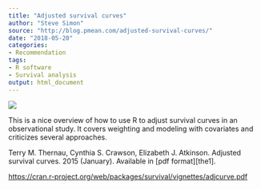 ```yaml
---
title: "Adjusted survival curves"
author: "Steve Simon"
source: "http://blog.pmean.com/adjusted-survival-curves/"
date: "2018-05-20"
categories:
- Recommendation
tags:
- R software
- Survival analysis
output: html_document
---
```


![](http://www.pmean.com/new-images/18/adjusted-survival-curves01.png)

<div class="notes">

This is a nice overview of how to use R to adjust survival curves in an observational study. It covers weighting and modeling with covariates and criticizes several approaches.

Terry M. Thernau, Cynthia S. Crawson, Elizabeth J. Atkinson. Adjusted survival curves. 2015 (January). Available in [pdf format][the1].

https://cran.r-project.org/web/packages/survival/vignettes/adjcurve.pdf

</div>


